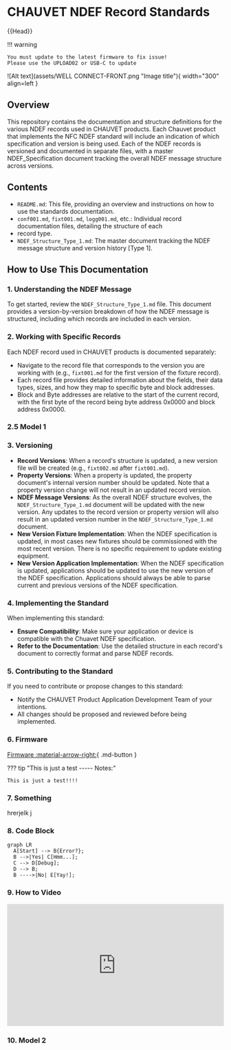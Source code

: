 # CHAUVET NDEF Record Standards


{{Head}}

!!! warning

    You must update to the latest firmware to fix issue!
    Please use the UPLOAD02 or USB-C to update 

![Alt text](assets/WELL CONNECT-FRONT.png "Image title"){ width="300" align=left }

## Overview
This repository contains the documentation and structure definitions for the various NDEF records used in CHAUVET 
products. Each Chauvet product that implements the NFC NDEF standard will include an indication of which specification 
and version is being used. Each of the NDEF records is versioned and documented in separate files, with a master 
NDEF_Specification document tracking the overall NDEF message structure across versions.

## Contents
- `README.md`: This file, providing an overview and instructions on how to use the standards documentation.
- `conf001.md`, `fixt001.md`, `logg001.md`, etc.: Individual record documentation files, detailing the structure of each 
- record type.
- `NDEF_Structure_Type_1.md`: The master document tracking the NDEF message structure and version history [Type 1].

## How to Use This Documentation

### 1. Understanding the NDEF Message
To get started, review the `NDEF_Structure_Type_1.md` file. This document provides a version-by-version breakdown 
of how the NDEF message is structured, including which records are included in each version.

### 2. Working with Specific Records
Each NDEF record used in CHAUVET products is documented separately:
- Navigate to the record file that corresponds to the version you are working with (e.g., `fixt001.md` for the first 
version of the fixture record).
- Each record file provides detailed information about the fields, their data types, sizes, and how they map to 
specific byte and block addresses.
- Block and Byte addresses are relative to the start of the current record, with the first byte of the record being
byte address 0x0000 and block address 0x0000.


### 2.5 Model 1
<model-viewer
src="assets/Test.glb"
alt="3D model"
auto-rotate
camera-controls
shadow-intensity="1"
environment-image="neutral"
style="width: 100%; height: 400px;">
</model-viewer>



### 3. Versioning
- **Record Versions**: When a record's structure is updated, a new version file will be created (e.g., `fixt002.md` 
after `fixt001.md`).
- **Property Versions**: When a property is updated, the property document's internal version number should be updated. 
Note that a property version change will not result in an updated record version.
- **NDEF Message Versions**: As the overall NDEF structure evolves, the `NDEF_Structure_Type_1.md` document will be
updated with the new version.  Any updates to the record version or property version will also result in an updated
version number in the `NDEF_Structure_Type_1.md` document.
- **New Version Fixture Implementation**: When the NDEF specification is updated, in most cases new fixtures should be
commissioned with the most recent version.  There is no specific requirement to update existing equipment.
- **New Version Application Implementation**: When the NDEF specification is updated, applications should be updated to
use the new version of the NDEF specification.  Applications should always be able to parse current and previous versions
of the NDEF specification.

### 4. Implementing the Standard
When implementing this standard:
- **Ensure Compatibility**: Make sure your application or device is compatible with the Chuavet NDEF specification.
- **Refer to the Documentation**: Use the detailed structure in each record's document to correctly format and parse 
NDEF records.

### 5. Contributing to the Standard
If you need to contribute or propose changes to this standard:
- Notify the CHAUVET Product Application Development Team of your intentions.
- All changes should be proposed and reviewed before being implemented.

### 6. Firmware 
[Firmware :material-arrow-right:](firmware/README.md){ .md-button  }

??? tip "This is just a test ----- Notes:"

    This is just a test!!!! 

### 7. Something 
hrerjelk j


### 8. Code Block
``` mermaid
graph LR
  A[Start] --> B{Error?};
  B -->|Yes| C[Hmm...];
  C --> D[Debug];
  D --> B;
  B ---->|No| E[Yay!];
```

### 9. How to Video
<div style="position: relative; padding-bottom: 56.25%; height: 0; overflow: hidden; margin: 1em 0;">
  <iframe src="https://www.youtube.com/embed/5f5tjylCbj0?si=B7g6NDW-VhD5Z3qt" 
          style="position: absolute; top: 0; left: 0; width: 100%; height: 100%;" 
          frameborder="0" 
          allowfullscreen>
  </iframe>
</div>


### 10. Model 2
<model-viewer
src="assets/Test.glb"
alt="3D model"
auto-rotate
camera-controls
shadow-intensity="1"
environment-image="neutral"
style="width: 100%; height: 400px;">
</model-viewer>
